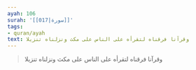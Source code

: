 ```yaml
---
ayah: 106
surah: '[[017|سورة]]'
tags:
- quran/ayah
text: وقرآنا فرقناه لتقرأه على الناس على مكث ونزلناه تنزيلا
---
```

> وقرآنا فرقناه لتقرأه على الناس على مكث ونزلناه تنزيلا
